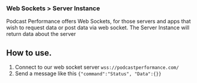 ### Web Sockets > Server Instance
Podcast Performance offers Web Sockets, for those servers and apps that wish to request data or post data via web socket.
The Server Instance will return data about the server

## How to use.
1. Connect to our web socket server `wss://podcastperformance.com/` 
2. Send a message like this `{"command":"Status", "Data":{}}`

